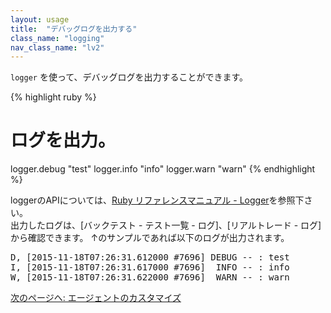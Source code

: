 ```yaml
---
layout: usage
title:  "デバッグログを出力する"
class_name: "logging"
nav_class_name: "lv2"
---
```


`logger` を使って、デバッグログを出力することができます。

{% highlight ruby %}
# ログを出力。
logger.debug "test"
logger.info "info"
logger.warn "warn"
{% endhighlight %}

loggerのAPIについては、[Ruby リファレンスマニュアル - Logger](http://docs.ruby-lang.org/ja/2.2.0/library/logger.html)を参照下さい。<br/>
出力したログは、[バックテスト - テスト一覧 - ログ]、[リアルトレード - ログ]から確認できます。
↑のサンプルであれば以下のログが出力されます。

<pre>
D, [2015-11-18T07:26:31.612000 #7696] DEBUG -- : test
I, [2015-11-18T07:26:31.617000 #7696]  INFO -- : info
W, [2015-11-18T07:26:31.622000 #7696]  WARN -- : warn
</pre>

<div class="next">
  <a href="020700_customizing.html">次のページへ: エージェントのカスタマイズ</a>
</div>
